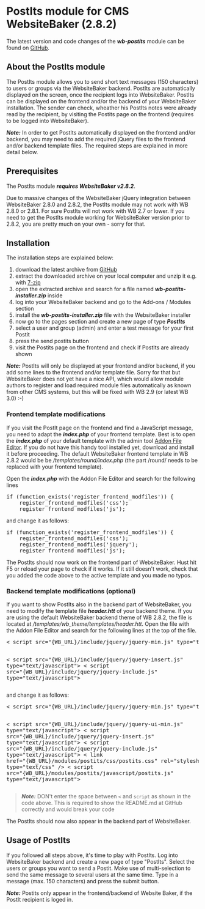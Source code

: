 # PostIts module for CMS WebsiteBaker (2.8.2)

The latest version and code changes of the ***wb-postits*** module can be found on [GitHub](https://github.com/cwsoft/wb-postits).

## About the PostIts module

The PostIts module allows you to send short text messages (150 characters) to users or groups via the WebsiteBaker backend. PostIts are automatically displayed on the screen, once the recipient logs into WebsiteBaker. PostIts can be displayed on the frontend and/or the backend of your WebsiteBaker installation. The sender can check, wheather his PostIts notes were already read by the recipient, by visiting the Postits page on the frontend (requires to be logged into WebsiteBaker).

***Note:*** In order to get PostIts automatically displayed on the frontend and/or backend, you may need to add the required jQuery files to the frontend and/or backend template files. The required steps are explained in more detail below. 

## Prerequisites

The PostIts module ***requires WebsiteBaker v2.8.2***.

Due to massive changes of the WebsiteBaker jQuery integration between WebsiteBaker 2.8.0 and 2.8.2, the PostIts module may not work with WB 2.8.0 or 2.8.1. For sure PostIts will not work with WB 2.7 or lower. If you need to get the PostIts module working for WebsiteBaker version prior to 2.8.2, you are pretty much on your own - sorry for that.

## Installation

The installation steps are explained below:

1. download the latest archive from [GitHub](https://github.com/cwsoft/wb-postits/downloads)
2. extract the downloaded archive on your local computer and unzip it e.g. with [7-zip](http://7-zip.org)
3. open the extracted archive and search for a file named ***wb-postits-installer.zip*** inside
4. log into your WebsiteBaker backend and go to the Add-ons / Modules section
5. install the ***wb-postits-installer.zip*** file with the WebsiteBaker installer
6. now go to the pages section and create a new page of type ***PostIts***
7. select a user and group (admin) and enter a test message for your first Postit
8. press the send postits button 
9. visit the Postits page on the frontend and check if PostIts are already shown

***Note:*** PostIts will only be displayed at your frontend and/or backend, if you add some lines to the frontend and/or template file. Sorry for that but WebsiteBaker does not yet have a nice API, which would allow module authors to register and load required module files automatically as known from other CMS systems, but this will be fixed with WB 2.9 (or latest WB 3.0) :-)

### Frontend template modifications

If you visit the PostIt page on the frontend and find a JavaScript message, you need to adapt the ***index.php*** of your frontend template. Best is to open the ***index.php*** of your default template with the admin tool [Addon File Editor](https://github.com/cwsoft/wb-addon-file-editor/downloads). If you do not have this handy tool installed yet, download and install it before proceeding. The default WebsiteBaker frontend template in WB 2.8.2 would be be */templates/round/index.php* (the part /round/ needs to be replaced with your frontend template).

Open the ***index.php*** with the Addon File Editor and search for the following lines

<pre>
if (function_exists('register_frontend_modfiles')) {
    register_frontend_modfiles('css');
    register_frontend_modfiles('js');
</pre>

and change it as follows:

<pre>
if (function_exists('register_frontend_modfiles')) {
    register_frontend_modfiles('css');
    register_frontend_modfiles('jquery');
    register_frontend_modfiles('js');
</pre>

The PostIts should now work on the frontend part of WebsiteBaker. Hust hit F5 or reload your page to check if it works. If it still doesn't work, check that you added the code above to the active template and you made no typos. 

### Backend template modifications (optional)

If you want to show PostIts also in the backend part of WebsiteBaker, you need to modify the template file ***header.htt*** of your backend theme. If you are using the default WebsiteBaker backend theme of WB 2.8.2, the file is located at */templates/wb_theme/templates/header.htt*. Open the file with the Addon File Editor and search for the following lines at the top of the file.

<pre>
< script src="{WB_URL}/include/jquery/jquery-min.js" type="text/javascript"></script>
< script src="{WB_URL}/include/jquery/jquery-insert.js" type="text/javascript"></script>
< script src="{WB_URL}/include/jquery/jquery-include.js" type="text/javascript"></script>
</pre>

and change it as follows:

<pre>
< script src="{WB_URL}/include/jquery/jquery-min.js" type="text/javascript"></script>
< script src="{WB_URL}/include/jquery/jquery-ui-min.js" type="text/javascript"></script>
< script src="{WB_URL}/include/jquery/jquery-insert.js" type="text/javascript"></script>
< script src="{WB_URL}/include/jquery/jquery-include.js" type="text/javascript"></script>
< link href="{WB_URL}/modules/postits/css/postits.css" rel="stylesheet" type="text/css" />
< script src="{WB_URL}/modules/postits/javascript/postits.js" type="text/javascript"></script>
</pre>

>   ***Note:*** DON't enter the space between `<` and `script` as shown in the code above. 
>   This is required to show the README.md at GitHub correctly and would break your code


The PostIts should now also appear in the backend part of WebsiteBaker.

## Usage of PostIts

If you followed all steps above, it's time to play with PostIts. Log into WebsiteBaker backend and create a new page of type "PostIts". Select the users or groups you want to send a Postit. Make use of multi-selection to send the same message to several users at the same time. Type in a message (max. 150 characters) and press the submit button.

***Note:*** Postits only appear in the frontend/backend of Website Baker, if the PostIt recipient is loged in.